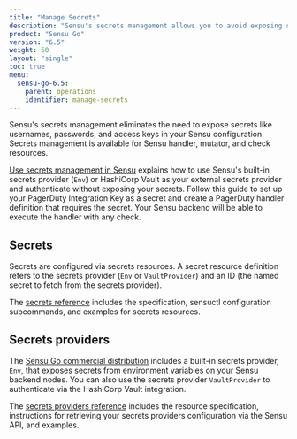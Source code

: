 ```yaml
---
title: "Manage Secrets"
description: "Sensu's secrets management allows you to avoid exposing secrets like usernames and passwords in your Sensu configuration."
product: "Sensu Go"
version: "6.5"
weight: 50
layout: "single"
toc: true
menu:
  sensu-go-6.5:
    parent: operations
    identifier: manage-secrets
---
```


Sensu's secrets management eliminates the need to expose secrets like usernames, passwords, and access keys in your Sensu configuration.
Secrets management is available for Sensu handler, mutator, and check resources.

[Use secrets management in Sensu][1] explains how to use Sensu's built-in secrets provider (`Env`) or HashiCorp Vault as your external secrets provider and authenticate without exposing your secrets.
Follow this guide to set up your PagerDuty Integration Key as a secret and create a PagerDuty handler definition that requires the secret.
Your Sensu backend will be able to execute the handler with any check.

## Secrets

Secrets are configured via secrets resources.
A secret resource definition refers to the secrets provider (`Env` or `VaultProvider`) and an ID (the named secret to fetch from the secrets provider).

The [secrets reference][3] includes the specification, sensuctl configuration subcommands, and examples for secrets resources.

## Secrets providers

The [Sensu Go commercial distribution][2] includes a built-in secrets provider, `Env`, that exposes secrets from environment variables on your Sensu backend nodes.
You can also use the secrets provider `VaultProvider` to authenticate via the HashiCorp Vault integration.

The [secrets providers reference][4] includes the resource specification, instructions for retrieving your secrets providers configuration via the Sensu API, and examples.


[1]: secrets-management/
[2]: ../../commercial/
[3]: secrets/
[4]: secrets-providers/
